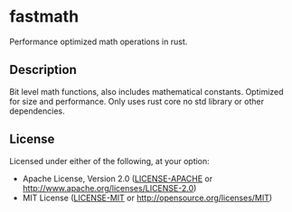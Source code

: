 # fastmath

 Performance optimized math operations in rust.

## Description
Bit level math functions, also includes mathematical constants.
Optimized for size and performance. Only uses rust core no std library or other dependencies.

## License

Licensed under either of the following, at your option:

 * Apache License, Version 2.0 ([LICENSE-APACHE](LICENSE-APACHE) or http://www.apache.org/licenses/LICENSE-2.0)
 * MIT License ([LICENSE-MIT](LICENSE-MIT) or http://opensource.org/licenses/MIT)